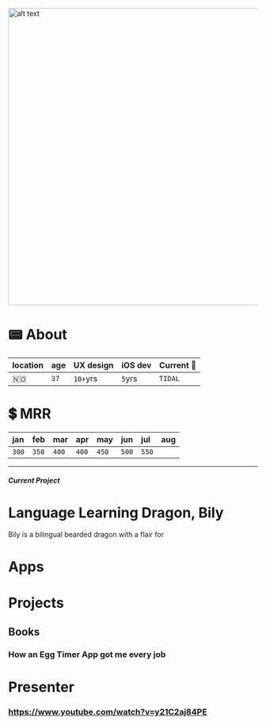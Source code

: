 <img src="https://user-images.githubusercontent.com/21968377/144684699-cdb661fd-5b1e-441a-bd51-3527b4cdd0c4.png" alt="alt text" width="600">

# 📟 About

location| age |UX design|iOS dev|Current 💼|
|:------|:----|:--------|:------|:---------|
🇳🇴    |`37` |`10+`yrs |`5`yrs |`TIDAL`   |

# 💲 MRR

| jan |feb  |mar  |apr  |may  |jun  |jul  |aug  |
|:----|:----|:----|:----|:----|:----|:----|:----|
|`300`|`350`|`400`|`400`|`450`|`500`|`550`|     |

---


##### Current Project
# Language Learning Dragon, Bily
Bily is a bilingual bearded dragon with a flair for


# Apps

# Projects
## Books
### How an Egg Timer App got me every job

# Presenter
### https://www.youtube.com/watch?v=y21C2aj84PE
